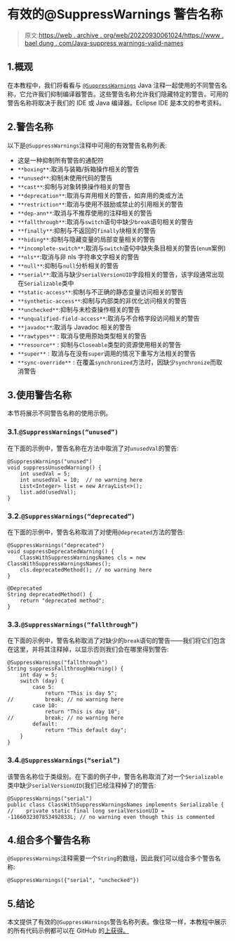 # 有效的@SuppressWarnings 警告名称

> 原文:[https://web . archive . org/web/20220930061024/https://www . bael dung . com/Java-suppress warnings-valid-names](https://web.archive.org/web/20220930061024/https://www.baeldung.com/java-suppresswarnings-valid-names)

## 1.概观

在本教程中，我们将看看与 [`@SuppressWarnings`](/web/20220526053704/https://www.baeldung.com/java-suppresswarnings) Java 注释一起使用的不同警告名称，它允许我们抑制编译器警告。这些警告名称允许我们隐藏特定的警告。可用的警告名称将取决于我们的 IDE 或 Java 编译器。Eclipse IDE 是本文的参考资料。

## 2.警告名称

以下是`@SuppressWarnings`注释中可用的有效警告名称列表:

*   这是一种抑制所有警告的通配符
*   `**boxing**`:取消与装箱/拆箱操作相关的警告
*   `**unused**`:抑制未使用代码的警告
*   `**cast**`:抑制与对象转换操作相关的警告
*   `**deprecation**`:取消与弃用相关的警告，如弃用的类或方法
*   `**restriction**`:取消与使用不鼓励或禁止的引用相关的警告
*   `**dep-ann**`:取消与不推荐使用的注释相关的警告
*   `**fallthrough**`:取消与`switch`语句中缺少`break`语句相关的警告
*   `**finally**`:抑制与不返回的`finally`块相关的警告
*   `**hiding**`:抑制与隐藏变量的局部变量相关的警告
*   `**incomplete-switch**`:取消与`switch`语句中缺失条目相关的警告(`enum`案例)
*   `**nls**`:取消与非 nls 字符串文字相关的警告
*   `**null**`:抑制与`null`分析相关的警告
*   `**serial**`:取消与缺少`serialVersionUID`字段相关的警告，该字段通常出现在`Serializable`类中
*   `**static-access**`:抑制与不正确的静态变量访问相关的警告
*   `**synthetic-access**`:抑制与内部类的非优化访问相关的警告
*   `**unchecked**`:抑制与未检查操作相关的警告
*   `**unqualified-field-access**`:取消与不合格字段访问相关的警告
*   `**javadoc**`:取消与 Javadoc 相关的警告
*   `**rawtypes**` : 取消与使用原始类型相关的警告
*   `**resource**` : 抑制与`Closeable`类型的资源使用相关的警告
*   `**super**` : 取消与在没有`super`调用的情况下重写方法相关的警告
*   `**sync-override**` : 在覆盖`synchronized`方法时，因缺少`synchronize`而取消警告

## 3.使用警告名称

本节将展示不同警告名称的使用示例。

### 3.1.`@SuppressWarnings(“unused”)`

在下面的示例中，警告名称在方法中取消了对`unusedVal`的警告:

```
@SuppressWarnings("unused")
void suppressUnusedWarning() {
    int usedVal = 5;
    int unusedVal = 10;  // no warning here
    List<Integer> list = new ArrayList<>();
    list.add(usedVal);
}
```

### 3.2.`@SuppressWarnings(“deprecated”)`

在下面的示例中，警告名称取消了对使用`@deprecated`方法的警告:

```
@SuppressWarnings("deprecated")
void suppressDeprecatedWarning() {
    ClassWithSuppressWarningsNames cls = new ClassWithSuppressWarningsNames();
    cls.deprecatedMethod(); // no warning here
}

@Deprecated
String deprecatedMethod() {
    return "deprecated method";
}
```

### 3.3.`@SuppressWarnings(“fallthrough”)`

在下面的示例中，警告名称取消了对缺少的`break`语句的警告——我们将它们包含在这里，并将其注释掉，以显示否则我们会在哪里得到警告:

```
@SuppressWarnings("fallthrough")
String suppressFallthroughWarning() {
    int day = 5;
    switch (day) {
        case 5:
            return "This is day 5";
//          break; // no warning here
        case 10:
            return "This is day 10";
//          break; // no warning here   
        default:
            return "This default day";
    }
}
```

### 3.4.`@SuppressWarnings(“serial”)`

该警告名称位于类级别。在下面的例子中，警告名称取消了对一个`Serializable`类中缺少`serialVersionUID`(我们已经注释掉了)的警告:

```
@SuppressWarnings("serial")
public class ClassWithSuppressWarningsNames implements Serializable {
//    private static final long serialVersionUID = -1166032307853492833L; // no warning even though this is commented
```

## 4.组合多个警告名称

`@SuppressWarnings`注释需要一个`String`的数组，因此我们可以组合多个警告名称:

```
@SuppressWarnings({"serial", "unchecked"})
```

## 5.结论

本文提供了有效的`@SuppressWarnings`警告名称列表。像往常一样，本教程中展示的所有代码示例都可以在 GitHub 的[上获得。](https://web.archive.org/web/20220526053704/https://github.com/eugenp/tutorials/tree/master/core-java-modules/core-java-annotations)